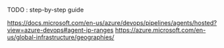 TODO : step-by-step guide

https://docs.microsoft.com/en-us/azure/devops/pipelines/agents/hosted?view=azure-devops#agent-ip-ranges
https://azure.microsoft.com/en-us/global-infrastructure/geographies/
